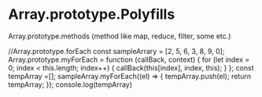 # Array.prototype.Polyfills
Array.prototype.methods  (method like map, reduce, filter, some etc.)


//Array.prototype.forEach
const sampleArrary = [2, 5, 6, 3, 8, 9, 0];
Array.prototype.myForEach = function (callBack, context) {
  for (let index = 0; index < this.length; index++) {
    callBack(this[index], index, this);
  }
};
const tempArray =[];
sampleArray.myForEach((el) => {
 tempArray.push(el);
 return tempArray;
});
console.log(tempArray)
